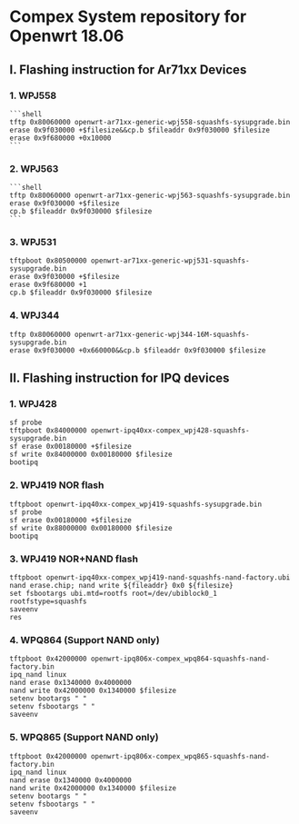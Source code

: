 # Compex System repository for Openwrt 18.06

## I. Flashing instruction for Ar71xx Devices
### 1. WPJ558

    ```shell
    tftp 0x80060000 openwrt-ar71xx-generic-wpj558-squashfs-sysupgrade.bin
    erase 0x9f030000 +$filesize&&cp.b $fileaddr 0x9f030000 $filesize
    erase 0x9f680000 +0x10000
    ```
### 2. WPJ563

    ```shell
    tftp 0x80060000 openwrt-ar71xx-generic-wpj563-squashfs-sysupgrade.bin
    erase 0x9f030000 +$filesize
    cp.b $fileaddr 0x9f030000 $filesize
    ```
### 3. WPJ531
  ```shell
  tftpboot 0x80500000 openwrt-ar71xx-generic-wpj531-squashfs-sysupgrade.bin
  erase 0x9f030000 +$filesize
  erase 0x9f680000 +1
  cp.b $fileaddr 0x9f030000 $filesize
  ```
### 4. WPJ344
  ```shell
  tftp 0x80060000 openwrt-ar71xx-generic-wpj344-16M-squashfs-sysupgrade.bin
  erase 0x9f030000 +0x660000&&cp.b $fileaddr 0x9f030000 $filesize
  ```

## II. Flashing instruction for IPQ devices
### 1. WPJ428
  ```shell
  sf probe
  tftpboot 0x84000000 openwrt-ipq40xx-compex_wpj428-squashfs-sysupgrade.bin
  sf erase 0x00180000 +$filesize
  sf write 0x84000000 0x00180000 $filesize
  bootipq
  ```
### 2. WPJ419 NOR flash
  ```shell
  tftpboot openwrt-ipq40xx-compex_wpj419-squashfs-sysupgrade.bin
  sf probe
  sf erase 0x00180000 +$filesize
  sf write 0x88000000 0x00180000 $filesize
  bootipq
  ```
### 3. WPJ419 NOR+NAND flash
  ```shell
  tftpboot openwrt-ipq40xx-compex_wpj419-nand-squashfs-nand-factory.ubi
  nand erase.chip; nand write ${fileaddr} 0x0 ${filesize}
  set fsbootargs ubi.mtd=rootfs root=/dev/ubiblock0_1 rootfstype=squashfs
  saveenv
  res
  ```
### 4. WPQ864 (Support NAND only)
  ```shell
  tftpboot 0x42000000 openwrt-ipq806x-compex_wpq864-squashfs-nand-factory.bin
  ipq_nand linux
  nand erase 0x1340000 0x4000000
  nand write 0x42000000 0x1340000 $filesize
  setenv bootargs " "
  setenv fsbootargs " "
  saveenv
  ```
### 5. WPQ865 (Support NAND only)
  ```shell
  tftpboot 0x42000000 openwrt-ipq806x-compex_wpq865-squashfs-nand-factory.bin
  ipq_nand linux
  nand erase 0x1340000 0x4000000
  nand write 0x42000000 0x1340000 $filesize
  setenv bootargs " "
  setenv fsbootargs " "
  saveenv
  ```

